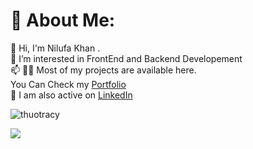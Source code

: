 # 💫 About Me:
👋 Hi,  I'm Nilufa Khan .<br>👀 I’m interested in FrontEnd and Backend Developement<br>📫 👨‍💻 Most of my projects are available here.<br>You Can Check my <a href="https://nilufa-khan.github.io/portfolio.github.io/">Portfolio</a><br>📝 I am also active on <a href="https://www.linkedin.com/in/nilufakhan/">LinkedIn</a>
<br>
<p align="left"> <img src="https://komarev.com/ghpvc/?username=Nilufa-Khan&label=Profile%20views&color=0e75b6&style=flat" alt="thuotracy" " /> </p>


![](https://github-readme-stats.vercel.app/api?username=Nilufa-Khan&theme=radical&hide_border=false&include_all_commits=false&count_private=false)<br/>
<!-- ![](https://github-readme-streak-stats.herokuapp.com/?user=Nilufa-Khan&theme=radical&hide_border=false)<br/> -->
<!-- ![](https://github-readme-stats.vercel.app/api/top-langs/?username=Nilufa-Khan&theme=radical&hide_border=false&include_all_commits=false&count_private=false&layout=compact) -->

<!-- ---
[![](https://visitcount.itsvg.in/api?id=Nilufa-Khan&icon=0&color=0)](https://visitcount.itsvg.in) -->

<!-- Proudly created with GPRM ( https://gprm.itsvg.in ) -->
